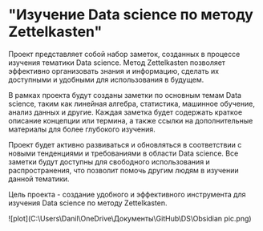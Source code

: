 # "Изучение Data science по методу Zettelkasten" 

Проект представляет собой набор заметок, созданных в процессе изучения тематики Data science. Метод Zettelkasten позволяет эффективно организовать знания и информацию, сделать их доступными и удобными для использования в будущем.

В рамках проекта будут созданы заметки по основным темам Data science, таким как линейная алгебра, статистика, машинное обучение, анализ данных и другие. Каждая заметка будет содержать краткое описание концепции или термина, а также ссылки на дополнительные материалы для более глубокого изучения.

Проект будет активно развиваться и обновляться в соответствии с новыми тенденциями и требованиями в области Data science. Все заметки будут доступны для свободного использования и распространения, что позволит помочь другим людям в изучении данной тематики.

Цель проекта - создание удобного и эффективного инструмента для изучения Data science по методу Zettelkasten.

![plot](C:\Users\Danil\OneDrive\Документы\GitHub\DS\Obsidian pic.png)

